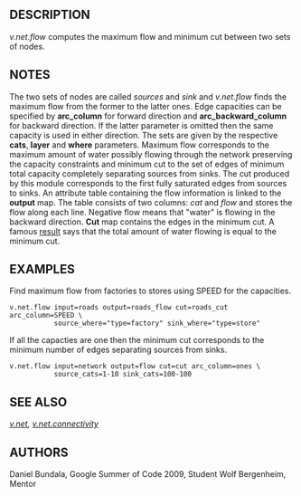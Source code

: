 ## DESCRIPTION

*v.net.flow* computes the maximum flow and minimum cut between two sets
of nodes.

## NOTES

The two sets of nodes are called *sources* and *sink* and *v.net.flow*
finds the maximum flow from the former to the latter ones. Edge
capacities can be specified by **arc_column** for forward direction and
**arc_backward_column** for backward direction. If the latter parameter
is omitted then the same capacity is used in either direction. The sets
are given by the respective **cats**, **layer** and **where**
parameters. Maximum flow corresponds to the maximum amount of water
possibly flowing through the network preserving the capacity constraints
and minimum cut to the set of edges of minimum total capacity completely
separating sources from sinks. The cut produced by this module
corresponds to the first fully saturated edges from sources to sinks. An
attribute table containing the flow information is linked to the
**output** map. The table consists of two columns: *cat* and *flow* and
stores the flow along each line. Negative flow means that "water" is
flowing in the backward direction. **Cut** map contains the edges in the
minimum cut.
A famous
[result](https://en.wikipedia.org/wiki/Max-flow_min-cut_theorem) says
that the total amount of water flowing is equal to the minimum cut.

## EXAMPLES

Find maximum flow from factories to stores using SPEED for the
capacities.

```shell
v.net.flow input=roads output=roads_flow cut=roads_cut arc_column=SPEED \
           source_where="type=factory" sink_where="type=store"
```

If all the capacties are one then the minimum cut corresponds to the
minimum number of edges separating sources from sinks.

```shell
v.net.flow input=network output=flow cut=cut arc_column=ones \
           source_cats=1-10 sink_cats=100-100
```

## SEE ALSO

*[v.net](v.net.md), [v.net.connectivity](v.net.connectivity.md)*

## AUTHORS

Daniel Bundala, Google Summer of Code 2009, Student
Wolf Bergenheim, Mentor
